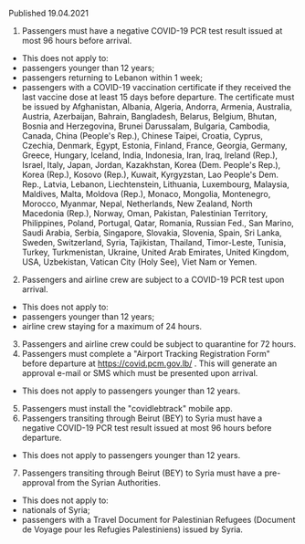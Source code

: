 Published 19.04.2021 
1. Passengers must have a negative COVID-19 PCR test result issued at most 96 hours before arrival.
- This does not apply to:
- passengers younger than 12 years;
- passengers returning to Lebanon within 1 week;
- passengers with a COVID-19 vaccination certificate if they received the last vaccine dose at least 15 days before departure. The certificate must be issued by Afghanistan, Albania, Algeria, Andorra, Armenia, Australia, Austria, Azerbaijan, Bahrain, Bangladesh, Belarus, Belgium, Bhutan, Bosnia and Herzegovina, Brunei Darussalam, Bulgaria, Cambodia, Canada, China (People's Rep.), Chinese Taipei, Croatia, Cyprus, Czechia, Denmark, Egypt, Estonia, Finland, France, Georgia, Germany, Greece, Hungary, Iceland, India, Indonesia, Iran, Iraq, Ireland (Rep.), Israel, Italy, Japan, Jordan, Kazakhstan, Korea (Dem. People's Rep.), Korea (Rep.), Kosovo (Rep.), Kuwait, Kyrgyzstan, Lao People's Dem. Rep., Latvia, Lebanon, Liechtenstein, Lithuania, Luxembourg, Malaysia, Maldives, Malta, Moldova (Rep.), Monaco, Mongolia, Montenegro, Morocco, Myanmar, Nepal, Netherlands, New Zealand, North Macedonia (Rep.), Norway, Oman, Pakistan, Palestinian Territory, Philippines, Poland, Portugal, Qatar, Romania, Russian Fed., San Marino, Saudi Arabia, Serbia, Singapore, Slovakia, Slovenia, Spain, Sri Lanka, Sweden, Switzerland, Syria, Tajikistan, Thailand, Timor-Leste, Tunisia, Turkey, Turkmenistan, Ukraine, United Arab Emirates, United Kingdom, USA, Uzbekistan, Vatican City (Holy See), Viet Nam or Yemen.
2. Passengers and airline crew are subject to a COVID-19 PCR test upon arrival. 
- This does not apply to:
- passengers younger than 12 years;
- airline crew staying for a maximum of 24 hours.
3. Passengers and airline crew could be subject to quarantine for 72 hours. 
4. Passengers must complete a "Airport Tracking Registration Form" before departure at <a href="https://covid.pcm.gov.lb/">https://covid.pcm.gov.lb/</a> . This will generate an approval e-mail or SMS which must be presented upon arrival.
- This does not apply to passengers younger than 12 years.
5. Passengers must install the "covidlebtrack" mobile app.
6. Passengers transiting through Beirut (BEY) to Syria must have a negative COVID-19 PCR test result issued at most 96 hours before departure.
- This does not apply to passengers younger than 12 years.
7. Passengers transiting through Beirut (BEY) to Syria must have a pre-approval from the Syrian Authorities.
- This does not apply to:
- nationals of Syria;
- passengers with a Travel Document for Palestinian Refugees (Document de Voyage pour les Refugies Palestiniens) issued by Syria.

